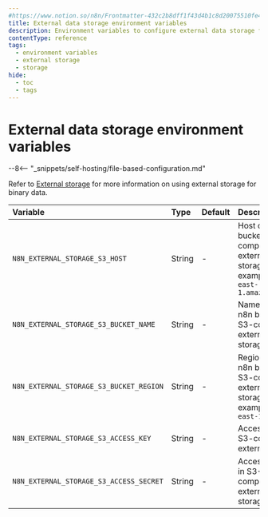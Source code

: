 ```yaml
---
#https://www.notion.so/n8n/Frontmatter-432c2b8dff1f43d4b1c8d20075510fe4
title: External data storage environment variables
description: Environment variables to configure external data storage for your self-hosted n8n instance. 
contentType: reference
tags:
  - environment variables
  - external storage
  - storage
hide:
  - toc
  - tags
---
```


# External data storage environment variables

--8<-- "_snippets/self-hosting/file-based-configuration.md"

Refer to [External storage](/hosting/scaling/external-storage/) for more information on using external storage for binary data.

| Variable | Type  | Default  | Description |
| :------- | :---- | :------- | :---------- |
| `N8N_EXTERNAL_STORAGE_S3_HOST` | String | - | Host of the n8n bucket in S3-compatible external storage. For example, `s3.us-east-1.amazonaws.com` |
| `N8N_EXTERNAL_STORAGE_S3_BUCKET_NAME` | String | - | Name of the n8n bucket in S3-compatible external storage. |
| `N8N_EXTERNAL_STORAGE_S3_BUCKET_REGION` | String | - | Region of the n8n bucket in S3-compatible external storage. For example, `us-east-1`|
| `N8N_EXTERNAL_STORAGE_S3_ACCESS_KEY` | String | - | Access key in S3-compatible external storage |
| `N8N_EXTERNAL_STORAGE_S3_ACCESS_SECRET` | String | - | Access secret in S3-compatible external storage. |
